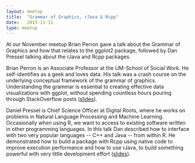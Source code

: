 ```yaml
---
layout: meetup
title:  "Grammar of Graphics, rJava & Rcpp"
date:   2015-11-11
type: meetup
---
```


At our November meetup Brian Perron gave a talk about the Grammar of Graphics and how that relates to the ggplot2 package, followed by Dan Pressel talking about the rJava and Rcpp packages.

Brian Perron is an Associate Professor at the UM-School of Social Work. He self-identifies as a geek and loves data. His talk was a crash course on the underlying conceptual framework of the grammar of graphics. Understanding the grammar is essential to creating effective data visualizations with ggplot, without spending countless hours pouring through StackOverflow posts ([slides](https://cdn.rawgit.com/AnnArborRUserGroup/Presentations/master/2015-11/DIR/FILENAME.html)).

Daniel Pressel is Chief Science Officer at Digital Roots, where he works on problems in Natural Language Processing and Machine Learning. Occasionally when using R, we want to access to existing software written in other programming languages. In this talk Dan described how to interface with two very popular languages -- C++ and Java -- from within R. He demonstrated how to build a package with Rcpp using native code to improve execution performance and how to use rJava, to build something powerful with very little development effort ([slides](https://cdn.rawgit.com/AnnArborRUserGroup/Presentations/master/2015-11/DIR/FILENAME.html)).